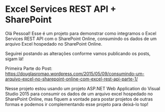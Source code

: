 # Excel Services REST API + SharePoint

Olá Pessoal! Esse é um projeto para demonstrar como integramos o Excel Services REST API com o SharePoint Online, consumindo os dados de um arquivo Excel hospedado no SharePoint Online.

Seguirei postando as alterações conforme vamos publicando os posts, sigam lá!

Primeira Parte do Post:
https://douglasromao.wordpress.com/2015/05/09/consumindo-um-arquivo-excel-no-sharepoint-online-com-excel-rest-api-parte-1/

Nesse projeto estou usando um projeto ASP.NET Web Application do Visual Studio 2015 para consumir os dados de um arquivo excel hospedado no SharePoint Online, mas fiquem a vontade para postar projetos de outras formas e podemos ir complementando esse projeto para deixá-lo top!
